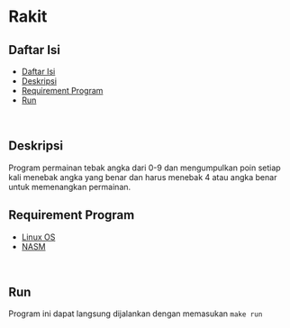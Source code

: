 # Rakit

## Daftar Isi
  - [Daftar Isi](#daftar-isi)
  - [Deskripsi](#deskripsi)
  - [Requirement Program](#requirement-program)
  - [Run](#Run)
<br>

## Deskripsi
Program permainan tebak angka dari 0-9 dan mengumpulkan poin setiap kali menebak angka yang benar dan harus menebak 4 atau angka benar untuk memenangkan permainan.
<br>

## Requirement Program
- [Linux OS](https://id.wikipedia.org/wiki/Kernel_Linux) 
- [NASM](https://www.nasm.us/) 
<br>

## Run
Program ini dapat langsung dijalankan dengan memasukan
    ```
    make run
    ```  
